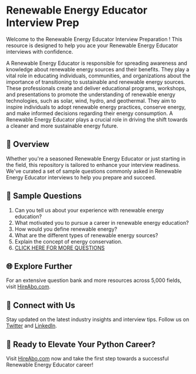 # Renewable Energy Educator Interview Prep

Welcome to the Renewable Energy Educator Interview Preparation ! This resource is designed to help you ace your Renewable Energy Educator interviews with confidence.

A Renewable Energy Educator is responsible for spreading awareness and knowledge about renewable energy sources and their benefits. They play a vital role in educating individuals, communities, and organizations about the importance of transitioning to sustainable and renewable energy sources. These professionals create and deliver educational programs, workshops, and presentations to promote the understanding of renewable energy technologies, such as solar, wind, hydro, and geothermal. They aim to inspire individuals to adopt renewable energy practices, conserve energy, and make informed decisions regarding their energy consumption. A Renewable Energy Educator plays a crucial role in driving the shift towards a cleaner and more sustainable energy future.

## 🚀 Overview

Whether you're a seasoned Renewable Energy Educator or just starting in the field, this repository is tailored to enhance your interview readiness. We've curated a set of sample questions commonly asked in Renewable Energy Educator interviews to help you prepare and succeed.

## 📝 Sample Questions

1. Can you tell us about your experience with renewable energy education?
2. What motivated you to pursue a career in renewable energy education?
3. How would you define renewable energy?
4. What are the different types of renewable energy sources?
5. Explain the concept of energy conservation.
6. [CLICK HERE FOR MORE QUESTIONS](https://hireabo.com/job/20_0_23/Renewable%20Energy%20Educator)

## 🌐 Explore Further

For an extensive question bank and more resources across 5,000 fields, visit [HireAbo.com](https://www.hireabo.com).

## 📱 Connect with Us

Stay updated on the latest industry insights and interview tips. Follow us on [Twitter](https://twitter.com/hireabo) and [LinkedIn](https://www.linkedin.com/in/hire-abo-3609972a8/).

## 🚀 Ready to Elevate Your Python Career?

Visit [HireAbo.com](https://www.hireabo.com) now and take the first step towards a successful Renewable Energy Educator career!